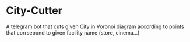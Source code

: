# City-Cutter
A telegram bot that cuts given City in Voronoi diagram according to points that corrsepond to given facility name (store, cinema...)
